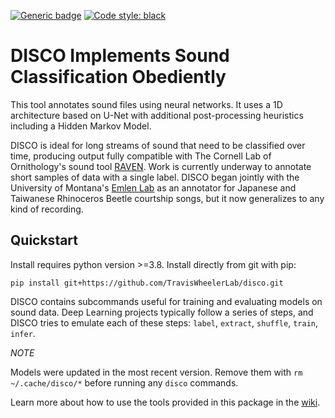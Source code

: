 [![Generic badge](https://img.shields.io/badge/Contributions-Welcome-brightgreen.svg)](CONTRIBUTING.md)
<a href="https://github.com/psf/black"><img alt="Code style: black" src="https://img.shields.io/badge/code%20style-black-000000.svg"></a>

# DISCO Implements Sound Classification Obediently
This tool annotates sound files using neural networks. It uses a 1D architecture based on U-Net with additional
post-processing heuristics including a Hidden Markov Model.

DISCO is ideal for long streams of sound that need to be classified over time, producing output fully compatible with
The Cornell Lab of Ornithology's sound tool [RAVEN](https://ravensoundsoftware.com/). Work is currently underway to
annotate short samples of data with a single label. DISCO began jointly with the University of Montana's [Emlen Lab](https://hs.umt.edu/dbs/labs/emlen/)
as an annotator for Japanese and Taiwanese Rhinoceros Beetle courtship songs, but it now generalizes to any kind of
recording.

## Quickstart
Install requires python version >=3.8.
Install directly from git with pip:
```
pip install git+https://github.com/TravisWheelerLab/disco.git
```

DISCO contains subcommands useful for training and evaluating models on sound data. Deep Learning projects typically follow a series of steps, and DISCO tries to emulate each of these steps:
`label`, `extract`, `shuffle`, `train`, `infer`. 

*NOTE*

Models were updated in the most recent version. Remove them with `rm ~/.cache/disco/*` before running any `disco` commands.

Learn more about how to use the tools provided in this package in the [wiki](https://github.com/TravisWheelerLab/disco/wiki).
